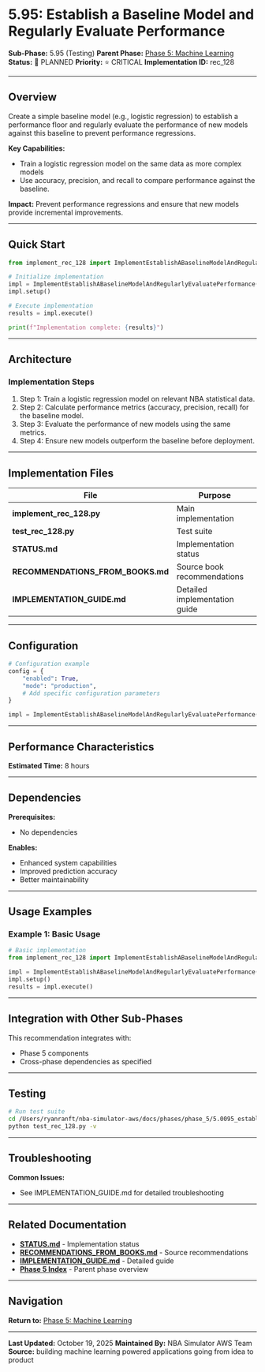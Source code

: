 # 5.95: Establish a Baseline Model and Regularly Evaluate Performance

**Sub-Phase:** 5.95 (Testing)
**Parent Phase:** [Phase 5: Machine Learning](../PHASE_5_INDEX.md)
**Status:** 🔵 PLANNED
**Priority:** ⭐ CRITICAL
**Implementation ID:** rec_128

---

## Overview

Create a simple baseline model (e.g., logistic regression) to establish a performance floor and regularly evaluate the performance of new models against this baseline to prevent performance regressions.

**Key Capabilities:**
- Train a logistic regression model on the same data as more complex models
- Use accuracy, precision, and recall to compare performance against the baseline.

**Impact:**
Prevent performance regressions and ensure that new models provide incremental improvements.

---

## Quick Start

```python
from implement_rec_128 import ImplementEstablishABaselineModelAndRegularlyEvaluatePerformance

# Initialize implementation
impl = ImplementEstablishABaselineModelAndRegularlyEvaluatePerformance()
impl.setup()

# Execute implementation
results = impl.execute()

print(f"Implementation complete: {results}")
```

---

## Architecture

### Implementation Steps

1. Step 1: Train a logistic regression model on relevant NBA statistical data.
2. Step 2: Calculate performance metrics (accuracy, precision, recall) for the baseline model.
3. Step 3: Evaluate the performance of new models using the same metrics.
4. Step 4: Ensure new models outperform the baseline before deployment.

---

## Implementation Files

| File | Purpose |
|------|---------|
| **implement_rec_128.py** | Main implementation |
| **test_rec_128.py** | Test suite |
| **STATUS.md** | Implementation status |
| **RECOMMENDATIONS_FROM_BOOKS.md** | Source book recommendations |
| **IMPLEMENTATION_GUIDE.md** | Detailed implementation guide |

---

## Configuration

```python
# Configuration example
config = {
    "enabled": True,
    "mode": "production",
    # Add specific configuration parameters
}

impl = ImplementEstablishABaselineModelAndRegularlyEvaluatePerformance(config=config)
```

---

## Performance Characteristics

**Estimated Time:** 8 hours

---

## Dependencies

**Prerequisites:**
- No dependencies

**Enables:**
- Enhanced system capabilities
- Improved prediction accuracy
- Better maintainability

---

## Usage Examples

### Example 1: Basic Usage

```python
# Basic implementation
from implement_rec_128 import ImplementEstablishABaselineModelAndRegularlyEvaluatePerformance

impl = ImplementEstablishABaselineModelAndRegularlyEvaluatePerformance()
impl.setup()
results = impl.execute()
```

---

## Integration with Other Sub-Phases

This recommendation integrates with:
- Phase 5 components
- Cross-phase dependencies as specified

---

## Testing

```bash
# Run test suite
cd /Users/ryanranft/nba-simulator-aws/docs/phases/phase_5/5.0095_establish_a_baseline_model_and_regularly_evaluate_performanc
python test_rec_128.py -v
```

---

## Troubleshooting

**Common Issues:**
- See IMPLEMENTATION_GUIDE.md for detailed troubleshooting

---

## Related Documentation

- **[STATUS.md](STATUS.md)** - Implementation status
- **[RECOMMENDATIONS_FROM_BOOKS.md](RECOMMENDATIONS_FROM_BOOKS.md)** - Source recommendations
- **[IMPLEMENTATION_GUIDE.md](IMPLEMENTATION_GUIDE.md)** - Detailed guide
- **[Phase 5 Index](../PHASE_5_INDEX.md)** - Parent phase overview

---

## Navigation

**Return to:** [Phase 5: Machine Learning](../PHASE_5_INDEX.md)

---

**Last Updated:** October 19, 2025
**Maintained By:** NBA Simulator AWS Team
**Source:** building machine learning powered applications going from idea to product
